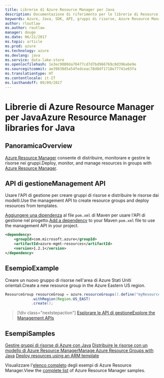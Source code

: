 ```yaml
---
title: Librerie di Azure Resource Manager per Java
description: Documentazione di riferimento per le librerie di Resource Manager per Java
keywords: Azure, Java, SDK, API, gruppi di risorse, Azure Resource Manager, Resource Manager
author: rloutlaw
ms.author: routlaw
manager: douge
ms.date: 06/21/2017
ms.topic: article
ms.prod: azure
ms.technology: azure
ms.devlang: java
ms.service: data-lake-store
ms.openlocfilehash: 1e3ec9080da70477cd7d7bd966769c8d396abe9e
ms.sourcegitcommit: ae39830d5a54fedceac78d8df1718e77741e03fa
ms.translationtype: HT
ms.contentlocale: it-IT
ms.lasthandoff: 09/09/2017
---
```

# <a name="azure-resource-manager-libraries-for-java"></a><span data-ttu-id="6ddec-104">Librerie di Azure Resource Manager per Java</span><span class="sxs-lookup"><span data-stu-id="6ddec-104">Azure Resource Manager libraries for Java</span></span>

## <a name="overview"></a><span data-ttu-id="6ddec-105">Panoramica</span><span class="sxs-lookup"><span data-stu-id="6ddec-105">Overview</span></span>

<span data-ttu-id="6ddec-106">[Azure Resource Manager](https://docs.microsoft.com/en-us/azure/azure-resource-manager/resource-group-overview) consente di distribuire, monitorare e gestire le risorse nei gruppi.</span><span class="sxs-lookup"><span data-stu-id="6ddec-106">Deploy, monitor, and manage resources in groups with [Azure Resource Manager](https://docs.microsoft.com/en-us/azure/azure-resource-manager/resource-group-overview).</span></span>

## <a name="management-api"></a><span data-ttu-id="6ddec-107">API di gestione</span><span class="sxs-lookup"><span data-stu-id="6ddec-107">Management API</span></span>

<span data-ttu-id="6ddec-108">Usare l'API di gestione per creare gruppi di risorse e distribuire le risorse dai modelli.</span><span class="sxs-lookup"><span data-stu-id="6ddec-108">Use the management API to create resource groups and deploy resources from templates.</span></span>

<span data-ttu-id="6ddec-109">[Aggiungere una dipendenza](https://maven.apache.org/guides/getting-started/index.html#How_do_I_use_external_dependencies) al file `pom.xml` di Maven per usare l'API di gestione nel progetto.</span><span class="sxs-lookup"><span data-stu-id="6ddec-109">[Add a dependency](https://maven.apache.org/guides/getting-started/index.html#How_do_I_use_external_dependencies) to your Maven `pom.xml` file to use the management API in your project.</span></span>


```XML
<dependency>
    <groupId>com.microsoft.azure</groupId>
    <artifactId>azure-mgmt-resources</artifactId>
    <version>1.2.1</version>
</dependency>
```

## <a name="example"></a><span data-ttu-id="6ddec-110">Esempio</span><span class="sxs-lookup"><span data-stu-id="6ddec-110">Example</span></span>

<span data-ttu-id="6ddec-111">Creare un nuovo gruppo di risorse nell'area di Azure Stati Uniti orientali.</span><span class="sxs-lookup"><span data-stu-id="6ddec-111">Create a new resource group in the Azure Eastern US region.</span></span>

```java
ResourceGroup resourceGroup = azure.resourceGroups().define("myResourceGroup")
            .withRegion(Region.US_EAST)
            .create();
```

> [!div class="nextstepaction"]
> [<span data-ttu-id="6ddec-112">Esplorare le API di gestione</span><span class="sxs-lookup"><span data-stu-id="6ddec-112">Explore the Management APIs</span></span>](/java/api/overview/azure/resources/managementapi)

## <a name="samples"></a><span data-ttu-id="6ddec-113">Esempi</span><span class="sxs-lookup"><span data-stu-id="6ddec-113">Samples</span></span>

<span data-ttu-id="6ddec-114">[Gestire gruppi di risorse di Azure con Java][1] 
[Distribuire le risorse con un modello di Azure Resource Manager][2]</span><span class="sxs-lookup"><span data-stu-id="6ddec-114">[Manage Azure Resource Groups with Java][1] 
[Deploy resources using an ARM template][2]</span></span>

[1]: https://github.com/Azure-Samples/resources-java-manage-resource-group
[2]: https://github.com/Azure-Samples/resources-java-deploy-using-arm-template

<span data-ttu-id="6ddec-115">Visualizzare l'[elenco completo](https://azure.microsoft.com/resources/samples/?platform=java&term=resource) degli esempi di Azure Resource Manager.</span><span class="sxs-lookup"><span data-stu-id="6ddec-115">View the [complete list](https://azure.microsoft.com/resources/samples/?platform=java&term=resource) of Azure Resource Manager samples.</span></span>
